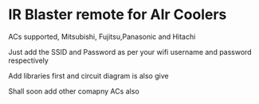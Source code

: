 # IR Blaster remote for AIr Coolers

 ACs supported, Mitsubishi, Fujitsu,Panasonic and Hitachi

 Just add the SSID and Password as per your wifi username and password respectively

 Add libraries first and circuit diagram is also give

 Shall soon add other comapny ACs also

